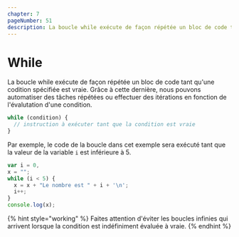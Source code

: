 ```yaml
---
chapter: 7
pageNumber: 51
description: La boucle while exécute de façon répétée un bloc de code tant qu'une codition spécifiée est vraie.
---
```


# While

La boucle while exécute de façon répétée un bloc de code tant qu'une codition spécifiée est vraie. Grâce à cette dernière, nous pouvons automatiser des tâches répétées ou effectuer des itérations en fonction de l'évalutation d'une condition.


```javascript
while (condition) {
  // instruction à exécuter tant que la condition est vraie
}
```

Par exemple, le code de la boucle dans cet exemple sera exécuté tant que la valeur de la variable `i` est inférieure à 5.


```javascript
var i = 0,
x = "";
while (i < 5) {
  x = x + "Le nombre est " + i + '\n';
  i++;
}
console.log(x);
```

{% hint style="working" %}
&#x20; Faites attention d'éviter les boucles infinies qui arrivent lorsque la condition est indéfiniment évaluée à vraie.
{% endhint %}
